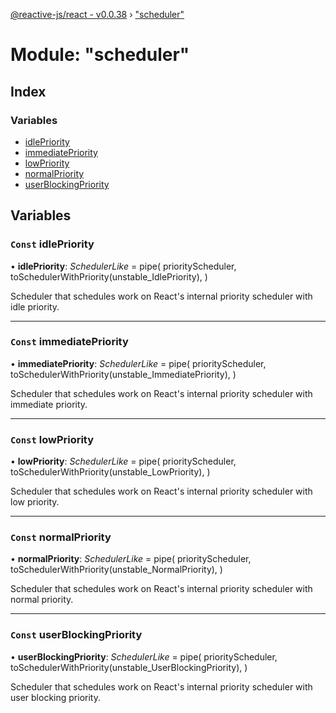 [@reactive-js/react - v0.0.38](../README.md) › ["scheduler"](_scheduler_.md)

# Module: "scheduler"

## Index

### Variables

* [idlePriority](_scheduler_.md#const-idlepriority)
* [immediatePriority](_scheduler_.md#const-immediatepriority)
* [lowPriority](_scheduler_.md#const-lowpriority)
* [normalPriority](_scheduler_.md#const-normalpriority)
* [userBlockingPriority](_scheduler_.md#const-userblockingpriority)

## Variables

### `Const` idlePriority

• **idlePriority**: *SchedulerLike* = pipe(
  priorityScheduler,
  toSchedulerWithPriority(unstable_IdlePriority),
)

Scheduler that schedules work on React's internal priority scheduler with idle priority.

___

### `Const` immediatePriority

• **immediatePriority**: *SchedulerLike* = pipe(
  priorityScheduler,
  toSchedulerWithPriority(unstable_ImmediatePriority),
)

Scheduler that schedules work on React's internal priority scheduler with immediate priority.

___

### `Const` lowPriority

• **lowPriority**: *SchedulerLike* = pipe(
  priorityScheduler,
  toSchedulerWithPriority(unstable_LowPriority),
)

Scheduler that schedules work on React's internal priority scheduler with low priority.

___

### `Const` normalPriority

• **normalPriority**: *SchedulerLike* = pipe(
  priorityScheduler,
  toSchedulerWithPriority(unstable_NormalPriority),
)

Scheduler that schedules work on React's internal priority scheduler with normal priority.

___

### `Const` userBlockingPriority

• **userBlockingPriority**: *SchedulerLike* = pipe(
  priorityScheduler,
  toSchedulerWithPriority(unstable_UserBlockingPriority),
)

Scheduler that schedules work on React's internal priority scheduler with user blocking priority.
